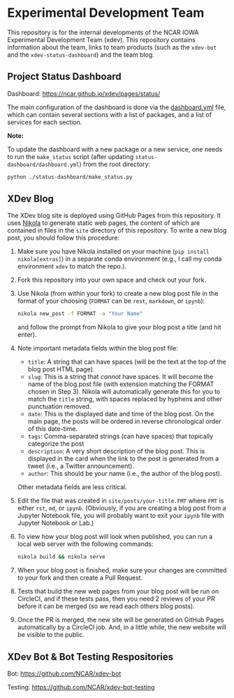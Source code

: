 # Experimental Development Team

This repository is for the internal developments of the NCAR IOWA Experimental Development Team (xdev).
This repository contains information about the team, links to team products (such as the `xdev-bot` and
the `xdev-status-dashboard`) and the team blog.

## Project Status Dashboard

Dashboard: https://ncar.github.io/xdev/pages/status/

The main configuration of the dashboard is done via the [dashboard.yml](status-dashboard/dashboard.yml) file, which can contain several sections with a list of packages, and a list of services for each section.

**Note:**

To update the dashboard with a new package or a new service, one needs to run the `make_status` script (after updating `status-dashboard/dashboard.yml`) from the root directory:

```bash
python ./status-dashboard/make_status.py
```

## XDev Blog

The XDev blog site is deployed using GitHub Pages from this repository. It uses [Nikola](https://getnikola.com)
to generate static web pages, the content of which are contained in files in the `site` directory of this
repository. To write a new blog post, you should follow this procedure:

1. Make sure you have Nikola installed on your machine (`pip install nikola[extras]`) in a
   separate conda environment (e.g., I call my conda environment `xdev` to match the repo.).
2. Fork this repository into your own space and check out your fork.
3. Use Nikola (from within your fork) to create a new blog post file in the format of your
   choosing (`FORMAT` can be `rest`, `markdown`, or `ipynb`):

   ```bash
   nikola new_post -f FORMAT -a "Your Name"
   ```

   and follow the prompt from Nikola to give your blog post a title (and hit enter).

4. Note important metadata fields within the blog post file:

   - `title`: A string that can have spaces (will be the text at the top of the blog
     post HTML page).
   - `slug`: This is a string that _cannot_ have spaces. It will become the name of the
     blog post file (with extension matching the FORMAT chosen in Step 3). Nikola will
     automatically generate this for you to match the `title` string, with spaces replaced
     by hyphens and other punctuation removed.
   - `date`: This is the displayed date and time of the blog post. On the main page, the
     posts will be ordered in reverse chronological order of this date-time.
   - `tags`: Comma-separated strings (can have spaces) that topically categorize the post
   - `description`: A very short description of the blog post. This is displayed in the
     card when the link to the post is generated from a tweet (i.e., a Twitter announcement).
   - `author`: This should be your name (i.e., the author of the blog post).

   Other metadata fields are less critical.

5. Edit the file that was created in `site/posts/your-title.FMT` where `FMT` is either `rst`,
   `md`, or `ipynb`. (Obviously, if you are creating a blog post from a Jupyter Notebook
   file, you will probably want to exit your `ipynb` file with Jupyter Notebook or Lab.)
6. To view how your blog post will look when published, you can run a local web server with
   the following commands:

   ```bash
   nikola build && nikola serve
   ```

7. When your blog post is finished, make sure your changes are committed to your fork and
   then create a Pull Request.
8. Tests that build the new web pages from your blog post will be run on CircleCI, and if
   these tests pass, then you need 2 reviews of your PR before it can be merged (so we read
   each others blog posts).
9. Once the PR is merged, the new site will be generated on GitHub Pages automatically by a
   CircleCI job. And, in a little while, the new website will be visible to the public.

## XDev Bot & Bot Testing Respositories

Bot: https://github.com/NCAR/xdev-bot

Testing: https://github.com/NCAR/xdev-bot-testing
